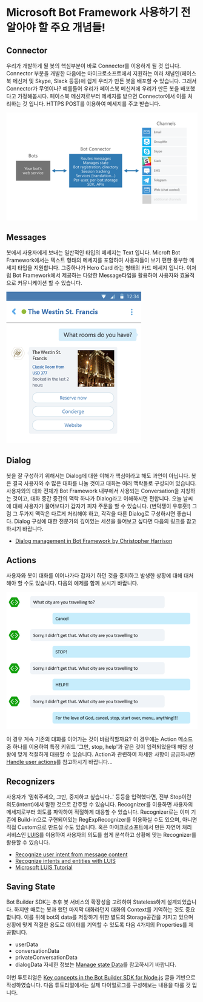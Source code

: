 # Microsoft Bot Framework 사용하기 전 알아야 할 주요 개념들!

## Connector

우리가 개발하게 될 봇의 핵심부분이 바로 Connector를 이용하게 될 것 입니다. Connector 부분을 개발한 다음에는 마이크로소프트에서 지원하는 여러 채널인(페이스북 메신저 및 Skype, Slack 등등)에 쉽게 우리가 만든 봇을 배포할 수 있습니다. 그래서 Connector가 무엇이나? 예를들어 우리가 페이스북 메신저에 우리가 만든 봇을 배포했다고 가정해봅시다. 페이스북 메신저로부터 메세지를 받으면 Connector에서 이를 처리하는 것 입니다. HTTPS POST를 이용하여 메세지를 주고 받습니다. 

![connector-getstarted-system-diagram.png](./images/connector-getstarted-system-diagram.png)

## Messages

봇에서 사용자에게 보내는 일반적인 타입의 메세지는 Text 입니다. Microft Bot Framework에서는 텍스트 형태의 메세지를 포함하여 사용자들이 보기 편한 풍부한 메세지 타입을 지원합니다. 그중하나가 Hero Card 라는 형태의 카드 메세지 입니다. 이처럼 Bot Framework에서 제공하는 다양한 Message타입을 활용하여 사용자와 효율적으로 커뮤니케이션 할 수 있습니다. 

![2-001](./images/2-001.PNG)

## Dialog

봇을 잘 구성하기 위해서는 Dialog에 대한 이해가 핵심이라고 해도 과언이 아닙니다. 봇은 결국 사용자와 수 많은 대화를 나눌 것이고 대화는 여러 맥락들로 구성되어 있습니다. 사용자와의 대화 전체가 Bot Framework 내부에서 사용되는 Conversation을 지칭하는 것이고, 대화 중간 중간의 맥락 하나가 Dialog라고 이해하시면 편합니다. 오늘 날씨에 대해 사용자가 물어보다가 갑자기 피자 주문을 할 수 있습니다. (변덕쟁이 우후훗!) 그럼 그 두가지 맥락은 다르게 처리해야 하고, 각각을 다른 Dialog로 구성하시면 좋습니다. 
Dialog 구성에 대한 전문가의 깊이있는 세션을 들어보고 싶다면 다음의 링크를 참고하시기 바랍니다. 
* [Dialog management in Bot Framework by Christopher Harrison](https://channel9.msdn.com/Events/Build/2017/P4070)

## Actions 

사용자와 봇이 대화를 이어나가다 갑자기 하던 것을 중지하고 발생한 상황에 대해 대처해야 할 수도 있습니다.
다음의 예제를 함께 보시기 바랍니다. 

![stubborn-bot.png](./images/stubborn-bot.png)

이 경우 계속 기존의 대화를 이어가는 것이 바람직할까요? 이 경우에는 Action 메소드 중 하나를 이용하여 특정 키워드 '그만, stop, help'과 같은 것이 입력되었을때 해당 상황에 맞게 적절하게 대응할 수 있습니다. 
Action과 관련하여 자세한 사항이 궁금하시면 [Handle user actions](https://docs.microsoft.com/en-us/bot-framework/nodejs/bot-builder-nodejs-dialog-actions)를 참고하시기 바랍니다...

## Recognizers 

사용자가 '멈춰주세요, 그만, 중지하고 싶습니다..' 등등을 입력했다면, 전부 Stop이란 의도(intent)에서 말한 것으로 간주할 수 있습니다. Recognizer를 이용하면 사용자의 메세지로부터 의도를 파악하여 적절하게 대응할 수 있습니다.
Recognizer로는 이미 기존에 Build-in으로 구현되어있는 RegExpRecognizer를 이용하실 수도 있으며, 아니면 직접 Custom으로 만드실 수도 있습니다. 혹은 마이크로소프트에서 만든 자연어 처리 서비스인 [LUIS](https://www.luis.ai/home)를 이용하여 사용자의 의도를 쉽게 분석하고 상황에 맞는 Recognizer를 활용할 수 있습니다. 
* [Recognize user intent from message content](https://docs.microsoft.com/en-us/bot-framework/nodejs/bot-builder-nodejs-recognize-intent-messages)
* [Recognize intents and entities with LUIS](https://docs.microsoft.com/en-us/bot-framework/nodejs/bot-builder-nodejs-recognize-intent-luis)
* [Microsoft LUIS Tutorial](https://vimeo.com/145499419)

## Saving State

Bot Builder SDK는 추후 봇 서비스의 확장성을 고려하여 Stateless하게 설계되었습니다. 하지만 때로는 봇과 했던 마지막 대화라던지 대화의 Context를 기억하는 것도 중요합니다. 이를 위해 bot의 data를 저장하기 위한 별도의 Storage공간을 가지고 있으며 상황에 맞게 적절한 용도로 데이터를 기억할 수 있도록 다음 4가지의 Properties를 제공합니다. 
* userData
* conversationData
* privateConversationData
* dialogData
자세한 정보는 [Manage state Data](https://docs.microsoft.com/en-us/bot-framework/nodejs/bot-builder-nodejs-state)를 참고하시기 바랍니다. 

이번 튜토리얼은 [Key concepts in the Bot Builder SDK for Node.js](https://docs.microsoft.com/en-us/bot-framework/nodejs/bot-builder-nodejs-concepts) 글을 기반으로 작성하였습니다. 다음 튜토리얼에서는 실제 다이얼로그를 구성해보는 내용을 다룰 것 입니다. 


